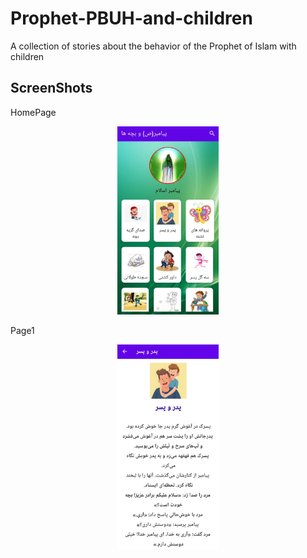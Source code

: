 # Prophet-PBUH-and-children

A collection of stories about the behavior of the Prophet of Islam with children

## ScreenShots 

HomePage

<p align="center" width="100%">
    <img width="32%" src="screenshot/homepage.png">
</p>

Page1

<p align="center" width="100%">
    <img width="32%" src="screenshot/page1.png">
</p>

